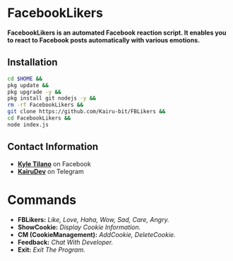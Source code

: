 # FacebookLikers

**FacebookLikers is an automated Facebook reaction script. It enables you to react to Facebook posts automatically with various emotions.**

## Installation
```bash
cd $HOME &&
pkg update &&
pkg upgrade -y &&
pkg install git nodejs -y &&
rm -rf FacebookLikers &&
git clone https://github.com/Kairu-bit/FBLikers &&
cd FacebookLikers &&
node index.js
```

## Contact Information

- **[Kyle Tilano](https://www.facebook.com/KairuxDev)** on Facebook
- **[KairuDev](https://t.me/KairuDev)** on Telegram

# Commands
- **FBLikers:** *Like, Love, Haha, Wow, Sad, Care, Angry.*
- **ShowCookie:** *Display Cookie Information.*
- **CM (CookieManagement):** *AddCookie, DeleteCookie.*
- **Feedback:** *Chat With Developer.*
- **Exit:** *Exit The Program.*
